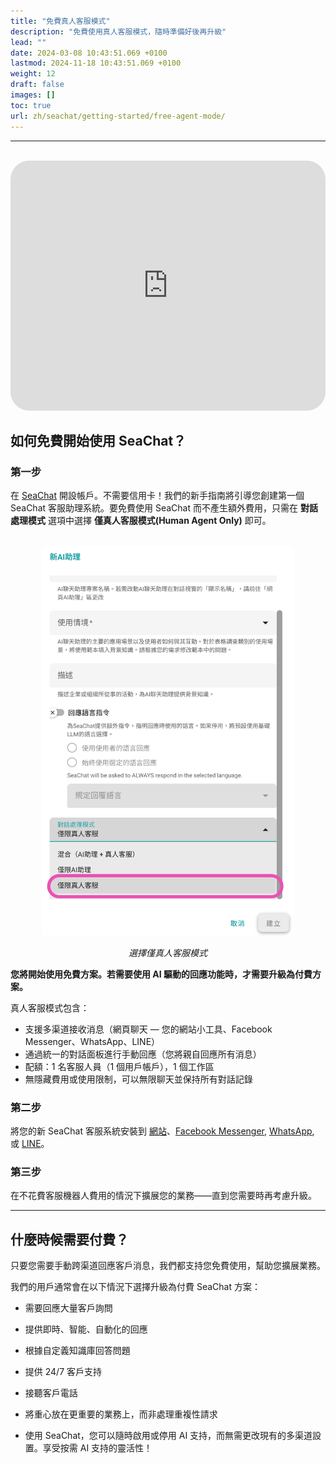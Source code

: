 ```yaml
---
title: "免費真人客服模式"
description: "免費使用真人客服模式，隨時準備好後再升級"
lead: ""
date: 2024-03-08 10:43:51.069 +0100
lastmod: 2024-11-18 10:43:51.069 +0100
weight: 12
draft: false
images: []
toc: true
url: zh/seachat/getting-started/free-agent-mode/
---
```


---

<br/>
<iframe width="100%" height="400" src="https://www.youtube.com/embed/tYLpWa3LeCM?list=PL8K7_LTqly44LeOocjDOpXH0svonxa0T0" title="YouTube video player" frameborder="0" allow="accelerometer; autoplay; clipboard-write; encrypted-media; gyroscope; picture-in-picture" allowfullscreen style="border-radius: 30px;"></iframe>

## 如何免費開始使用 SeaChat？

### 第一步

在 [SeaChat](https://chat.seasalt.ai/?utm_source=wiki) 開設帳戶。不需要信用卡！我們的新手指南將引導您創建第一個 SeaChat 客服助理系統。要免費使用 SeaChat 而不產生額外費用，只需在 **對話處理模式** 選項中選擇 **僅真人客服模式(Human Agent Only)** 即可。

<br/>
<center>
<a href="/images/seachat/zh/getting-started/free-human-agent-mode.png" target="_blank">
<img width="80%" style="border-radius: 0.4rem; cursor: zoom-in;" src="/images/seachat/zh/getting-started/free-human-agent-mode.png" alt="顯示對話處理模式選項（Human Only 模式）的圖片">
</a>

_選擇僅真人客服模式_

</center>

**您將開始使用免費方案。若需要使用 AI 驅動的回應功能時，才需要升級為付費方案。**

真人客服模式包含：

- 支援多渠道接收消息（網頁聊天 — 您的網站小工具、Facebook Messenger、WhatsApp、LINE）
- 通過統一的對話面板進行手動回應（您將親自回應所有消息）
- 配額：1 名客服人員（1 個用戶帳戶），1 個工作區
- 無隱藏費用或使用限制，可以無限聊天並保持所有對話記錄

### 第二步

將您的新 SeaChat 客服系統安裝到 [網站](https://wiki.seasalt.ai/zh/seachat/manual/channels/webpage/)、[Facebook Messenger](https://wiki.seasalt.ai/zh/seachat/manual/channels/facebook-messenger/), [WhatsApp](https://wiki.seasalt.ai/zh/seachat/integrations/whatsapp/), 或 [LINE](https://wiki.seasalt.ai/en/seachat/manual/channels/install-to-line/)。

### 第三步

在不花費客服機器人費用的情況下擴展您的業務——直到您需要時再考慮升級。

---

## 什麼時候需要付費？

只要您需要手動跨渠道回應客戶消息，我們都支持您免費使用，幫助您擴展業務。

我們的用戶通常會在以下情況下選擇升級為付費 SeaChat 方案：

- 需要回應大量客戶詢問
- 提供即時、智能、自動化的回應
- 根據自定義知識庫回答問題
- 提供 24/7 客戶支持
- 接聽客戶電話
- 將重心放在更重要的業務上，而非處理重複性請求

- 使用 SeaChat，您可以隨時啟用或停用 AI 支持，而無需更改現有的多渠道設置。享受按需 AI 支持的靈活性！

